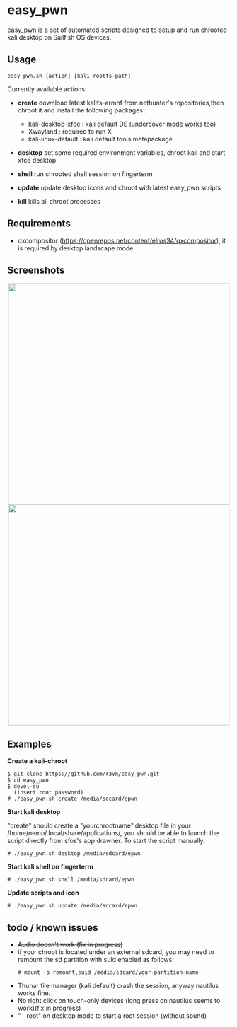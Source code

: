 # easy_pwn

easy_pwn is a set of automated scripts designed to setup and run chrooted kali desktop on Sailfish OS devices.

## Usage

```
easy_pwn.sh [action] [kali-rootfs-path]
```
Currently available actions:

- **create** download latest kalifs-armhf from nethunter's repositories,then chroot it and install the following packages :
	- kali-desktop-xfce : kali default DE (undercover mode works too)
	- Xwayland : required to run  X 
	- kali-linux-default : kali default tools metapackage

- **desktop** set some required environment variables, chroot kali and start xfce desktop
- **shell** run chrooted shell session on fingerterm
- **update** update desktop icons and chroot with latest easy_pwn scripts
- **kill** kills all chroot processes

## Requirements

 - qxcompositor (https://openrepos.net/content/elros34/qxcompositor), it is required by desktop landscape mode

## Screenshots

<p align="center">
	<img src="https://user-images.githubusercontent.com/635790/71497108-0aff7100-2857-11ea-9b95-977d9ccb8adf.jpg" width="500px">
	<img src="https://user-images.githubusercontent.com/635790/71497196-692c5400-2857-11ea-9b7c-25bd8d5eb6bb.jpg" width="500px">
</p>

## Examples

**Create a kali-chroot**

```
$ git clone https://github.com/r3vn/easy_pwn.git
$ cd easy_pwn
$ devel-su
  (insert root password)
# ./easy_pwn.sh create /media/sdcard/epwn
```

**Start kali desktop**

"create" should create a "yourchrootname".desktop file in your /home/nemo/.local/share/applications/, you should be able to launch the script directly from sfos's app drawner.
To start the script manually:

```
# ./easy_pwn.sh desktop /media/sdcard/epwn
```

**Start kali shell on fingerterm**

```
# ./easy_pwn.sh shell /media/sdcard/epwn
```

**Update scripts and icon**
```
# ./easy_pwn.sh update /media/sdcard/epwn
```

## todo / known issues

- ~~Audio doesn't work (fix in progress)~~
- if your chroot is located under an external sdcard, you may need to remount the sd partition with suid enabled as follows:
	```
	# mount -o remount,suid /media/sdcard/your-partition-name
	```
- Thunar file manager (kali default) crash the session, anyway nautilus works fine.
- No right click on touch-only devices (long press on nautilus seems to work)(fix in progress)
- "--root" on desktop mode to start a root session (without sound)